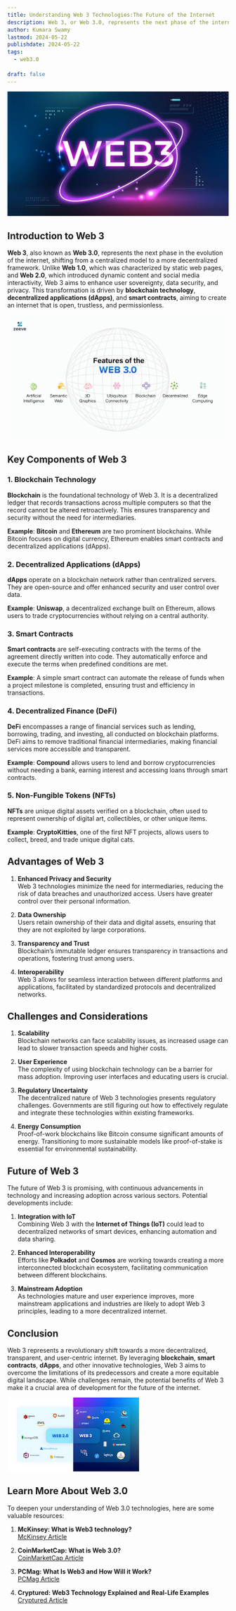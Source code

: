 ```yaml
---
title: Understanding Web 3 Technologies:The Future of the Internet
description: Web 3, or Web 3.0, represents the next phase of the internet, focusing on decentralization, user sovereignty, and enhanced privacy through technologies like blockchain, decentralized applications (dApps), and smart contracts. It aims to create a transparent, secure, and user-controlled digital landscape.
author: Kumara Swamy
lastmod: 2024-05-22
publishdate: 2024-05-22
tags:
  - web3.0

draft: false
---
```


![Web 3](images\web3-intro2.jpeg)

## Introduction to Web 3

**Web 3**, also known as **Web 3.0**, represents the next phase in the evolution of the internet, shifting from a centralized model to a more decentralized framework. Unlike **Web 1.0**, which was characterized by static web pages, and **Web 2.0**, which introduced dynamic content and social media interactivity, Web 3 aims to enhance user sovereignty, data security, and privacy. This transformation is driven by **blockchain technology**, **decentralized applications (dApps)**, and **smart contracts**, aiming to create an internet that is open, trustless, and permissionless.

![Web 3](images\comp.png)

## Key Components of Web 3

### 1. Blockchain Technology

**Blockchain** is the foundational technology of Web 3. It is a decentralized ledger that records transactions across multiple computers so that the record cannot be altered retroactively. This ensures transparency and security without the need for intermediaries.

**Example**: **Bitcoin** and **Ethereum** are two prominent blockchains. While Bitcoin focuses on digital currency, Ethereum enables smart contracts and decentralized applications (dApps).

### 2. Decentralized Applications (dApps)

**dApps** operate on a blockchain network rather than centralized servers. They are open-source and offer enhanced security and user control over data.

**Example**: **Uniswap**, a decentralized exchange built on Ethereum, allows users to trade cryptocurrencies without relying on a central authority.

### 3. Smart Contracts

**Smart contracts** are self-executing contracts with the terms of the agreement directly written into code. They automatically enforce and execute the terms when predefined conditions are met.

**Example**: A simple smart contract can automate the release of funds when a project milestone is completed, ensuring trust and efficiency in transactions.

### 4. Decentralized Finance (DeFi)

**DeFi** encompasses a range of financial services such as lending, borrowing, trading, and investing, all conducted on blockchain platforms. DeFi aims to remove traditional financial intermediaries, making financial services more accessible and transparent.

**Example**: **Compound** allows users to lend and borrow cryptocurrencies without needing a bank, earning interest and accessing loans through smart contracts.

### 5. Non-Fungible Tokens (NFTs)

**NFTs** are unique digital assets verified on a blockchain, often used to represent ownership of digital art, collectibles, or other unique items.

**Example**: **CryptoKitties**, one of the first NFT projects, allows users to collect, breed, and trade unique digital cats.

## Advantages of Web 3

1. **Enhanced Privacy and Security**  
   Web 3 technologies minimize the need for intermediaries, reducing the risk of data breaches and unauthorized access. Users have greater control over their personal information.

2. **Data Ownership**  
   Users retain ownership of their data and digital assets, ensuring that they are not exploited by large corporations.

3. **Transparency and Trust**  
   Blockchain’s immutable ledger ensures transparency in transactions and operations, fostering trust among users.

4. **Interoperability**  
   Web 3 allows for seamless interaction between different platforms and applications, facilitated by standardized protocols and decentralized networks.

## Challenges and Considerations

1. **Scalability**  
   Blockchain networks can face scalability issues, as increased usage can lead to slower transaction speeds and higher costs.

2. **User Experience**  
   The complexity of using blockchain technology can be a barrier for mass adoption. Improving user interfaces and educating users is crucial.

3. **Regulatory Uncertainty**  
   The decentralized nature of Web 3 technologies presents regulatory challenges. Governments are still figuring out how to effectively regulate and integrate these technologies within existing frameworks.

4. **Energy Consumption**  
   Proof-of-work blockchains like Bitcoin consume significant amounts of energy. Transitioning to more sustainable models like proof-of-stake is essential for environmental sustainability.

## Future of Web 3

The future of Web 3 is promising, with continuous advancements in technology and increasing adoption across various sectors. Potential developments include:

1. **Integration with IoT**  
   Combining Web 3 with the **Internet of Things (IoT)** could lead to decentralized networks of smart devices, enhancing automation and data sharing.

2. **Enhanced Interoperability**  
   Efforts like **Polkadot** and **Cosmos** are working towards creating a more interconnected blockchain ecosystem, facilitating communication between different blockchains.

3. **Mainstream Adoption**  
   As technologies mature and user experience improves, more mainstream applications and industries are likely to adopt Web 3 principles, leading to a more decentralized internet.

## Conclusion

Web 3 represents a revolutionary shift towards a more decentralized, transparent, and user-centric internet. By leveraging **blockchain**, **smart contracts**, **dApps**, and other innovative technologies, Web 3 aims to overcome the limitations of its predecessors and create a more equitable digital landscape. While challenges remain, the potential benefits of Web 3 make it a crucial area of development for the future of the internet.

![Web 3](images\web2.jpeg)

## Learn More About Web 3.0

To deepen your understanding of Web 3.0 technologies, here are some valuable resources:

1. **McKinsey: What is Web3 technology?**  
   [McKinsey Article](https://www.mckinsey.com/business-functions/mckinsey-digital/our-insights/what-is-web3-technology)

2. **CoinMarketCap: What is Web 3.0?**  
   [CoinMarketCap Article](https://coinmarketcap.com/alexandria/glossary/web-3)

3. **PCMag: What Is Web3 and How Will it Work?**  
   [PCMag Article](https://www.pcmag.com/what-is-web3)

4. **Cryptured: Web3 Technology Explained and Real-Life Examples**  
   [Cryptured Article](https://www.cryptured.com/web3-technology-explained-and-real-life-examples)
